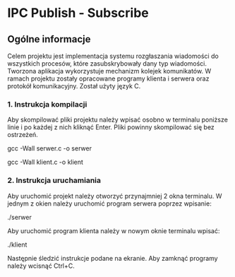 # IPC Publish - Subscribe
## Ogólne informacje
Celem projektu jest implementacja systemu rozgłaszania wiadomości do wszystkich procesów, które zasubskrybowały dany typ wiadomości. Tworzona aplikacja wykorzystuje mechanizm kolejek komunikatów. W ramach projektu zostały opracowane programy klienta i serwera oraz protokół komunikacyjny. Został użyty język C.

### 1. Instrukcja kompilacji
Aby skompilować pliki projektu należy wpisać osobno w terminalu poniższe linie i po każdej z nich kliknąć Enter. Pliki powinny skompilować się bez ostrzeżeń.

gcc -Wall serwer.c -o serwer

gcc -Wall klient.c -o klient

### 2. Instrukcja uruchamiania
Aby uruchomić projekt należy otworzyć przynajmniej 2 okna terminalu. W jednym z okien należy uruchomić program serwera poprzez wpisanie: 

./serwer

Aby uruchomić program klienta należy w nowym oknie terminalu wpisać:

./klient

Następnie śledzić instrukcje podane na ekranie. Aby zamknąć programy należy wcisnąć Ctrl+C.

